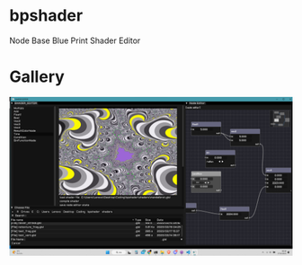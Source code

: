 # bpshader

 Node Base Blue Print Shader Editor

# Gallery

![1677476968660](image/README/1677476968660.png)
